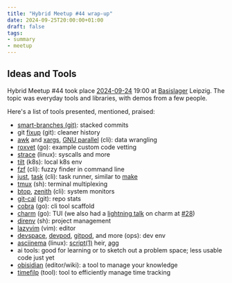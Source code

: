 ```yaml
---
title: "Hybrid Meetup #44 wrap-up"
date: 2024-09-25T20:00:00+01:00
draft: false
tags:
- summary
- meetup
---
```


## Ideas and Tools

Hybrid Meetup #44 took place
[2024-09-24](https://www.meetup.com/leipzig-golang/events/298066362/) 19:00 at
[Basislager](https://basislager.co) Leipzig. The topic was everyday tools and
libraries, with demos from a few people.

Here's a list of tools presented, mentioned, praised:

* [smart-branches (git)](https://github.com/stackrox/workflow/blob/master/scripts/dev/smart-branch.sh): stacked commits
* git [fixup](https://git-scm.com/docs/git-commit#Documentation/git-commit.txt---fixupamendrewordltcommitgt) (git): cleaner history
* [awk](https://www.awk.dev/) and [xargs](https://www.man7.org/linux/man-pages/man1/xargs.1.html), [GNU parallel](https://www.gnu.org/software/parallel/) (cli): data wrangling
* [roxvet](https://github.com/stackrox/stackrox/tree/master/tools/roxvet) (go): example custom code vetting
* [strace](https://strace.io/) (linux): syscalls and more
* [tilt](https://tilt.dev/) (k8s): local k8s env
* [fzf](https://github.com/junegunn/fzf) (cli): fuzzy finder in command line
* [just](https://just.systems), [task](https://taskfile.dev/) (cli): task runner, similar to [make](https://www.gnu.org/software/make/)
* [tmux](https://github.com/tmux/tmux/wiki) (sh): terminal multiplexing
* [btop](https://github.com/aristocratos/btop), [zenith](https://github.com/bvaisvil/zenith) (cli): system monitors
* [git-cal](https://github.com/k4rthik/git-cal) (git): repo stats
* [cobra](https://github.com/spf13/cobra) (go): cli tool scaffold
* [charm](https://charm.sh/libs/) (go): TUI (we also had a [lightning talk](https://github.com/miku/glamline) on charm at [#28](https://golangleipzig.space/posts/meetup-28-wrapup/))
* [direnv](https://direnv.net/) (sh): project management
* [lazyvim](http://www.lazyvim.org/) (vim): editor
* [devspace](https://www.devspace.sh/), [devpod](https://devpod.sh/), [gitpod](https://www.gitpod.io/), and more (ops): dev env
* [asciinema](https://asciinema.org/) (linux): [script(1)](https://en.wikipedia.org/wiki/Script_(Unix)) heir, [agg](https://github.com/asciinema/agg)
* ai tools: good for learning or to sketch out a problem space; less usable code just yet
* [obisidian](https://obsidian.md/) (editor/wiki): a tool to manage your knowledge
* [timefilp](https://timeflip.io/) (tool): tool to efficiently manage time tracking

